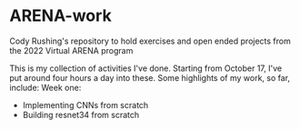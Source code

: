 # ARENA-work
Cody Rushing's repository to hold exercises and open ended projects from the 2022 Virtual ARENA program

This is my collection of activities I've done. Starting from October 17, I've put around four hours a day into these.
Some highlights of my work, so far, include:
Week one:
- Implementing CNNs from scratch
- Building resnet34 from scratch
